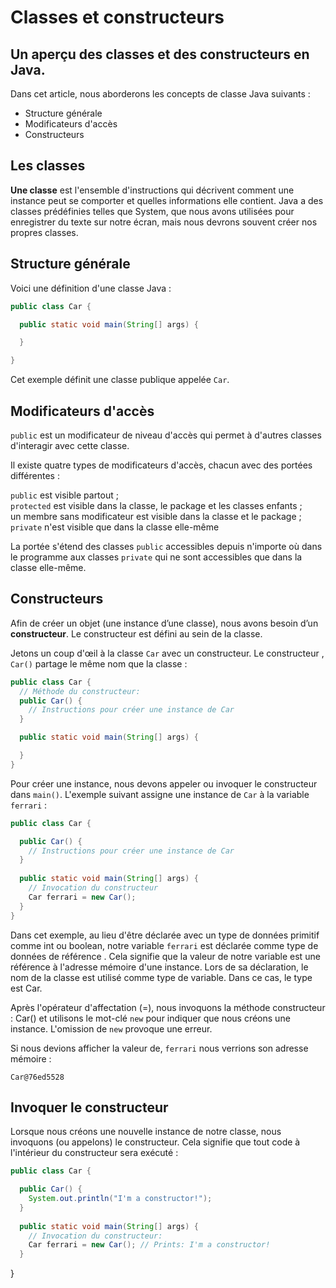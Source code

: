 # Classes et constructeurs
## Un aperçu des classes et des constructeurs en Java.

Dans cet article, nous aborderons les concepts de classe Java suivants :

- Structure générale 
- Modificateurs d'accès
- Constructeurs

## Les classes
 
**Une classe** est l'ensemble d'instructions qui décrivent comment une instance peut se comporter et quelles informations elle contient. Java a des classes prédéfinies telles que System, que nous avons utilisées pour enregistrer du texte sur notre écran, mais nous devrons souvent créer nos propres classes.

## Structure générale

Voici une définition d'une classe Java :

```java
public class Car {

  public static void main(String[] args) {

  }

}
```

Cet exemple définit une classe publique appelée `Car`.

## Modificateurs d'accès

`public` est un modificateur de niveau d'accès qui permet à d'autres classes d'interagir avec cette classe.

Il existe quatre types de modificateurs d'accès, chacun avec des portées différentes :

`public` est visible partout ;  
`protected` est visible dans la classe, le package et les classes enfants ;  
un membre sans modificateur est visible dans la classe et le package ;  
`private` n'est visible que dans la classe elle-même

La portée s'étend des classes `public` accessibles depuis n'importe où dans le programme aux classes `private` qui ne sont accessibles que dans la classe elle-même.

## Constructeurs

Afin de créer un objet (une instance d’une classe), nous avons besoin d’un **constructeur**. Le constructeur est défini au sein de la classe.

Jetons un coup d'œil à la classe `Car` avec un constructeur. Le constructeur , `Car()` partage le même nom que la classe :

```java
public class Car {
  // Méthode du constructeur:
  public Car() {
    // Instructions pour créer une instance de Car
  }  

  public static void main(String[] args) {

  }
}
```

Pour créer une instance, nous devons appeler ou invoquer le constructeur dans `main()`. L'exemple suivant assigne une instance de `Car` à la variable `ferrari` :

```java
public class Car {

  public Car() {
    // Instructions pour créer une instance de Car
  }
 
  public static void main(String[] args) {
    // Invocation du constructeur
    Car ferrari = new Car(); 
  }
}
```

Dans cet exemple, au lieu d'être déclarée avec un type de données primitif comme int ou boolean, notre variable `ferrari` est déclarée comme type de données de référence . Cela signifie que la valeur de notre variable est une référence à l'adresse mémoire d'une instance. Lors de sa déclaration, le nom de la classe est utilisé comme type de variable. Dans ce cas, le type est Car.

Après l'opérateur d'affectation (=), nous invoquons la méthode constructeur : Car() et utilisons le mot-clé `new` pour indiquer que nous créons une instance. L'omission de `new` provoque une erreur.

Si nous devions afficher la valeur de, `ferrari` nous verrions son adresse mémoire :

```
Car@76ed5528
```

## Invoquer le constructeur

Lorsque nous créons une nouvelle instance de notre classe, nous invoquons (ou appelons) le constructeur. Cela signifie que tout code à l'intérieur du constructeur sera exécuté :

```java
public class Car {

  public Car() {
    System.out.println("I'm a constructor!");
  }
 
  public static void main(String[] args) {
    // Invocation du constructeur:
    Car ferrari = new Car(); // Prints: I'm a constructor! 
  }
```
}
